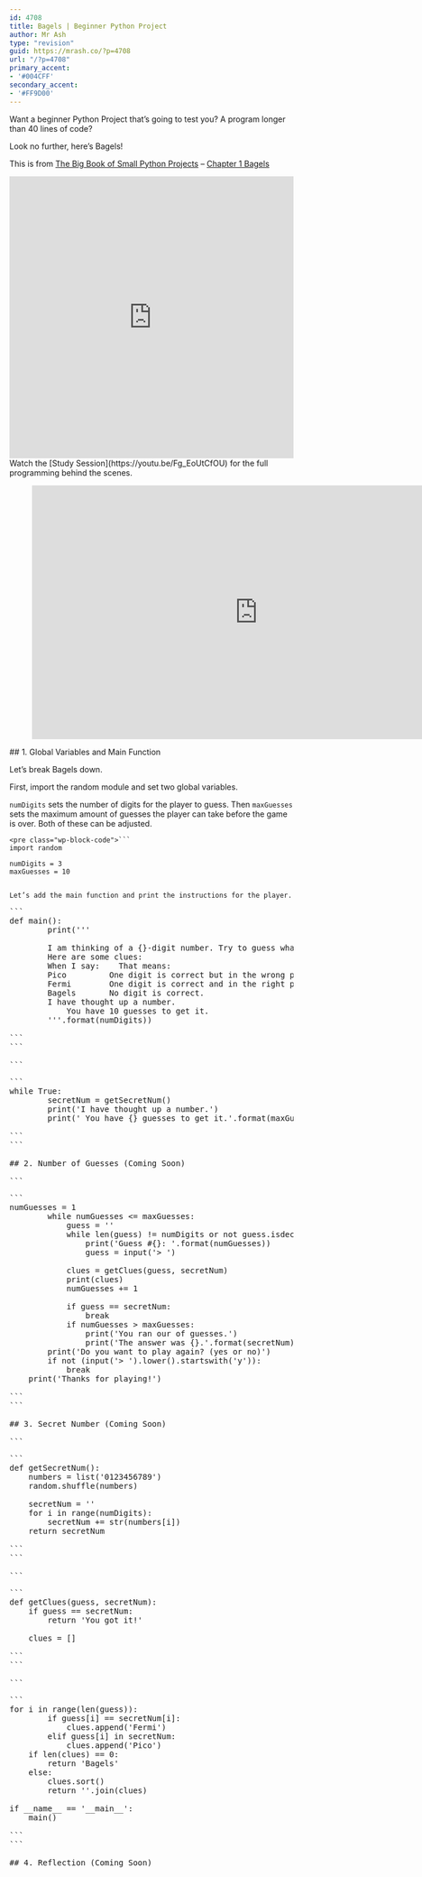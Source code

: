 ```yaml
---
id: 4708
title: Bagels | Beginner Python Project
author: Mr Ash
type: "revision"
guid: https://mrash.co/?p=4708
url: "/?p=4708"
primary_accent:
- '#004CFF'
secondary_accent:
- '#FF9D00'
---
```


Want a beginner Python Project that’s going to test you? A program longer than 40 lines of code?

Look no further, here’s Bagels!

This is from [The Big Book of Small Python Projects](https://inventwithpython.com/bigbookpython/) – [Chapter 1 Bagels](https://inventwithpython.com/bigbookpython/project1.html)

<iframe frameborder="0" height="500px" loading="lazy" src="https://replit.com/@mrashleyball/Bagels?lite=true" width="100%"></iframe>Watch the [Study Session](https://youtu.be/Fg_EoUtCfOU) for the full programming behind the scenes.

<figure class="wp-block-embed is-type-video is-provider-youtube wp-block-embed-youtube wp-embed-aspect-16-9 wp-has-aspect-ratio"><div class="wp-block-embed__wrapper"><iframe allow="accelerometer; autoplay; clipboard-write; encrypted-media; gyroscope; picture-in-picture" allowfullscreen="" frameborder="0" height="450" loading="lazy" src="https://www.youtube.com/embed/Fg_EoUtCfOU?feature=oembed" title="Bagels • Beginner Python Project • Big Book of Small Python Projects • Study Session #2 (LoFi Chill)" width="800"></iframe></div></figure>## 1. Global Variables and Main Function

Let’s break Bagels down.

First, import the random module and set two global variables.

`numDigits` sets the number of digits for the player to guess. Then `maxGuesses` sets the maximum amount of guesses the player can take before the game is over. Both of these can be adjusted.

```
<pre class="wp-block-code">```
import random

numDigits = 3
maxGuesses = 10

```
```

Let’s add the main function and print the instructions for the player.

```
<pre class="wp-block-code">```
def main():
		print(''' 
		
		I am thinking of a {}-digit number. Try to guess what it is.
		Here are some clues:
		When I say:    That means:
		Pico         One digit is correct but in the wrong position.
		Fermi        One digit is correct and in the right position.
		Bagels       No digit is correct.
		I have thought up a number.
		    You have 10 guesses to get it.
		'''.format(numDigits))

```
```

```
<pre class="wp-block-code">```
while True:
		secretNum = getSecretNum()
		print('I have thought up a number.')
		print(' You have {} guesses to get it.'.format(maxGuesses))

```
```

## 2. Number of Guesses (Coming Soon)

```
<pre class="wp-block-code">```
numGuesses = 1
        while numGuesses <= maxGuesses:
            guess = ''
            while len(guess) != numDigits or not guess.isdecimal():
                print('Guess #{}: '.format(numGuesses))
                guess = input('> ')

            clues = getClues(guess, secretNum)
            print(clues)
            numGuesses += 1

            if guess == secretNum:
                break
            if numGuesses > maxGuesses:
                print('You ran our of guesses.')
                print('The answer was {}.'.format(secretNum))
        print('Do you want to play again? (yes or no)')
        if not (input('> ').lower().startswith('y')):
            break
    print('Thanks for playing!')

```
```

## 3. Secret Number (Coming Soon)

```
<pre class="wp-block-code">```
def getSecretNum():
    numbers = list('0123456789')
    random.shuffle(numbers)

    secretNum = ''
    for i in range(numDigits):
        secretNum += str(numbers[i])
    return secretNum

```
```

```
<pre class="wp-block-code">```
def getClues(guess, secretNum):
    if guess == secretNum:
        return 'You got it!'

    clues = []

```
```

```
<pre class="wp-block-code">```
for i in range(len(guess)):
        if guess[i] == secretNum[i]:
            clues.append('Fermi')
        elif guess[i] in secretNum:
            clues.append('Pico')
    if len(clues) == 0:
        return 'Bagels'
    else:
        clues.sort()
        return ''.join(clues)

if __name__ == '__main__':
    main()

```
```

## 4. Reflection (Coming Soon)
